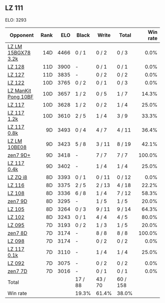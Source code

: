 ## LZ 111 ##

ELO: 3293

Opponent | Rank | ELO | Black | Write | Total | Win rate
---------|-----:|----:|-------|-------|-------|-------:
[LZ LM 15BGX78 3.2k](LZ%20LM%2015BGX78%203.2k.md) | 14D | 4466 | 0 / 1 | 0 / 2 | 0 / 3 | 0.0%
[LZ 128](LZ%20128.md) | 11D | 3900 | - | 0 / 1 | 0 / 1 | 0.0%
[LZ 127](LZ%20127.md) | 11D | 3835 | - | 0 / 2 | 0 / 2 | 0.0%
[LZ 122](LZ%20122.md) | 10D | 3765 | 0 / 2 | 0 / 1 | 0 / 3 | 0.0%
[LZ ManKit Pong 10BF](LZ%20ManKit%20Pong%2010BF.md) | 10D | 3657 | 1 / 2 | 0 / 5 | 1 / 7 | 14.3%
[LZ 117](LZ%20117.md) | 10D | 3628 | 1 / 2 | 0 / 2 | 1 / 4 | 25.0%
[LZ 117 1.2k](LZ%20117%201.2k.md) | 10D | 3610 | 2 / 5 | 1 / 4 | 3 / 9 | 33.3%
[LZ 117 0.8k](LZ%20117%200.8k.md) | 9D | 3493 | 0 / 4 | 4 / 7 | 4 / 11 | 36.4%
[LZ LM 10BE08](LZ%20LM%2010BE08.md) | 9D | 3423 | 5 / 8 | 3 / 11 | 8 / 19 | 42.1%
[zen7 9D+](zen7%209D+.md) | 9D | 3418 | - | 7 / 7 | 7 / 7 | 100.0%
[LZ 117 0.4k](LZ%20117%200.4k.md) | 9D | 3402 | - | 1 / 4 | 1 / 4 | 25.0%
[LZ ZQ i8](LZ%20ZQ%20i8.md) | 8D | 3393 | 0 / 1 | 0 / 11 | 0 / 12 | 0.0%
[LZ 116](LZ%20116.md) | 8D | 3375 | 2 / 5 | 2 / 13 | 4 / 18 | 22.2%
[LZ 108](LZ%20108.md) | 8D | 3336 | 6 / 8 | 1 / 4 | 7 / 12 | 58.3%
[zen7 9D](zen7%209D.md) | 8D | 3295 | - | 1 / 5 | 1 / 5 | 20.0%
[LZ 105](LZ%20105.md) | 8D | 3264 | 0 / 3 | 9 / 11 | 9 / 14 | 64.3%
[LZ 102](LZ%20102.md) | 8D | 3243 | 0 / 1 | 4 / 4 | 4 / 5 | 80.0%
[LZ 095](LZ%20095.md) | 7D | 3193 | 0 / 2 | 1 / 3 | 1 / 5 | 20.0%
[zen7 8D](zen7%208D.md) | 7D | 3174 | - | 8 / 8 | 8 / 8 | 100.0%
[LZ 098](LZ%20098.md) | 7D | 3174 | - | 0 / 2 | 0 / 2 | 0.0%
[LZ 117 0.1k](LZ%20117%200.1k.md) | 7D | 3110 | - | 1 / 4 | 1 / 4 | 25.0%
[LZ 092](LZ%20092.md) | 7D | 3075 | - | 0 / 2 | 0 / 2 | 0.0%
[zen7 7D](zen7%207D.md) | 7D | 3016 | - | 0 / 1 | 0 / 1 | 0.0%
Total | | | 17 / 88 | 43 / 70 | 60 / 158 | 
Win rate| | | 19.3% | 61.4% | 38.0% | 
